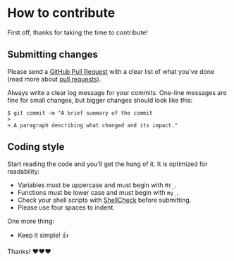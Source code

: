 # How to contribute

First off, thanks for taking the time to contribute!

## Submitting changes

Please send a [GitHub Pull Request](https://github.com/Cyclenerd/ethereum_nvidia_miner/pull/new/master) with a clear list of what you've done (read more about [pull requests](http://help.github.com/pull-requests/)).

Always write a clear log message for your commits. One-line messages are fine for small changes, but bigger changes should look like this:

    $ git commit -m "A brief summary of the commit
    > 
    > A paragraph describing what changed and its impact."


## Coding style

Start reading the code and you'll get the hang of it. It is optimized for readability:

* Variables must be uppercase and must begin with `MY_`.
* Functions must be lower case and must begin with `my_`.
* Check your shell scripts with [ShellCheck](https://www.shellcheck.net/) before submitting.
* Please use four spaces to indent.

One more thing:

* Keep it simple! 👍

Thanks! ❤️❤️❤️